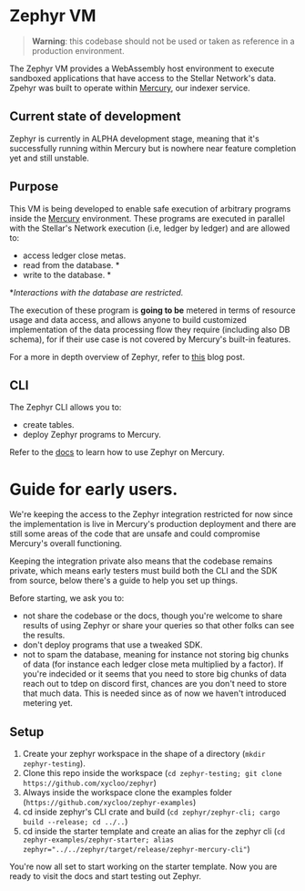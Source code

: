 # Zephyr VM

> **Warning**: this codebase should not be used or taken as reference in a production environment.

The Zephyr VM provides a WebAssembly host environment to execute sandboxed applications that have access to the Stellar Network's data. Zpehyr was built to operate within [Mercury](https://mercurydata.app/), our indexer service. 


## Current state of development

Zephyr is currently in ALPHA development stage, meaning that it's successfully running within Mercury but is nowhere near feature completion yet and still unstable.


## Purpose

This VM is being developed to enable safe execution of arbitrary programs inside the [Mercury](https://mercurydata.app/) environment. 
These programs are executed in parallel with the Stellar's Network execution (i.e, ledger by ledger) and are allowed to:

- access ledger close metas.
- read from the database. *
- write to the database. *

**Interactions with the database are restricted.*

The execution of these program is **going to be** metered in terms of resource usage and data access, and allows 
anyone to build customized implementation of the data processing flow they require (including also DB schema), for if
their use case is not covered by Mercury's built-in features. 

For a more in depth overview of Zephyr, refer to [this](https://blog.xycloo.com/blog/introducing-zephyr) blog post.

## CLI

The Zephyr CLI allows you to:
- create tables.
- deploy Zephyr programs to Mercury.

Refer to the [docs]() to learn how to use Zephyr on Mercury.

# Guide for early users.

We're keeping the access to the Zephyr integration restricted for now since the implementation is
live in Mercury's production deployment and there are still some areas of the code that are unsafe
and could compromise Mercury's overall functioning.

Keeping the integration private also means that the codebase remains private, which means
early testers must build both the CLI and the SDK from source, below there's a guide to help
you set up things.

Before starting, we ask you to:
- not share the codebase or the docs, though you're welcome to share results of using Zephyr or share
your queries so that other folks can see the results.
- don't deploy programs that use a tweaked SDK.
- not to spam the database, meaning for instance not storing big chunks of data (for instance each ledger close meta multiplied by a factor). If you're indecided or it seems that you need to store big chunks of data reach out to
tdep on discord first, chances are you don't need to store that much data. This is needed since as of now
we haven't introduced metering yet.

## Setup

1. Create your zephyr workspace in the shape of a directory (`mkdir zephyr-testing`).
2. Clone this repo inside the workspace (`cd zephyr-testing; git clone https://github.com/xycloo/zephyr`)
3. Always inside the workspace clone the examples folder (`https://github.com/xycloo/zephyr-examples`)
4. cd inside zephyr's CLI crate and build (`cd zephyr/zephyr-cli; cargo build --release; cd ../..`)
5. cd inside the starter template and create an alias for the zephyr cli (`cd zephyr-examples/zephyr-starter; alias zephyr="../../zephyr/target/release/zephyr-mercury-cli"`)

You're now all set to start working on the starter template. Now you are ready to visit the docs and start testing
out Zephyr. 
